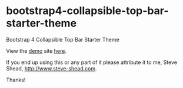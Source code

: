 # bootstrap4-collapsible-top-bar-starter-theme

Bootstrap 4 Collapsible Top Bar Starter Theme

View the <a href="https://steveshead.github.io/bootstrap4-collapsible-top-bar-starter-theme/">demo</a> site <a href="https://steveshead.github.io/bootstrap4-collapsible-top-bar-starter-theme/">here</a>.

If you end up using this or any part of it please attribute it to me, Steve Shead, http://www.steve-shead.com.

Thanks!

